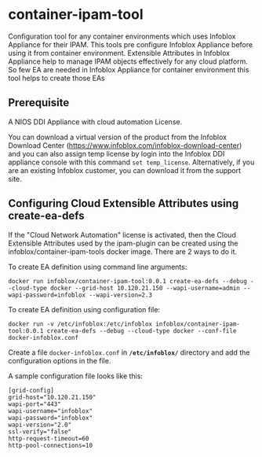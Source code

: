 # container-ipam-tool

Configuration tool for any container environments which uses Infoblox Appliance for their IPAM. This tools pre configure Infoblox Appliance before using it from container environment.
Extensible Attributes in Infoblox Appliance help to manage IPAM objects effectively for any cloud platform. So few EA are needed in Infoblox Appliance for container environment this tool helps to create those EAs

## Prerequisite

A NIOS DDI Appliance with cloud automation License.

You can download a virtual version of the product from the Infoblox Download Center (https://www.infoblox.com/infoblox-download-center) and you can also assign temp license by login into the Infoblox DDI appliance console with this command ```set temp_license```. Alternatively, if you are an existing Infoblox customer, you can download it from the support site.

## Configuring Cloud Extensible Attributes using create-ea-defs

If the "Cloud Network Automation" license is activated, then the Cloud Extensible Attributes used by the ipam-plugin can be created using the infoblox/container-ipam-tools docker image. There are 2 ways to do it.

To create EA definition using command line arguments:
```
docker run infoblox/container-ipam-tool:0.0.1 create-ea-defs --debug --cloud-type docker --grid-host 10.120.21.150 --wapi-username=admin --wapi-password=infoblox --wapi-version=2.3
```

To create EA definition using configuration file:
```
docker run -v /etc/infoblox:/etc/infoblox infoblox/container-ipam-tool:0.0.1 create-ea-defs --debug --cloud-type docker --conf-file docker-infoblox.conf
```

Create a file `docker-infoblox.conf` in **`/etc/infoblox/`** directory and add the configuration options in the file.

A sample configuration file looks like this:
```
[grid-config]
grid-host="10.120.21.150"
wapi-port="443"
wapi-username="infoblox"
wapi-password="infoblox"
wapi-version="2.0"
ssl-verify="false"
http-request-timeout=60
http-pool-connections=10
```
